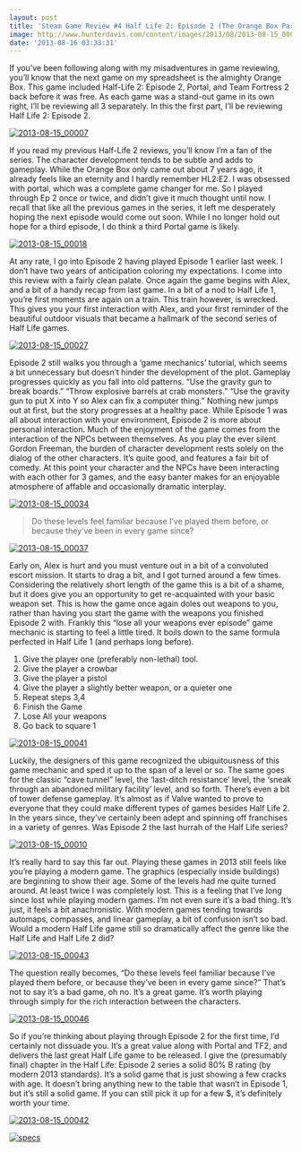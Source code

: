 ```yaml
---
layout: post
title: 'Steam Game Review #4 Half Life 2: Episode 2 (The Orange Box Part 1)'
image: http://www.hunterdavis.com/content/images/2013/08/2013-08-15_00010.jpg
date: '2013-08-16 03:33:31'
---
```



If you’ve been following along with my misadventures in game reviewing, you’ll know that the next game on my spreadsheet is the almighty Orange Box. This game included Half-Life 2: Episode 2, Portal, and Team Fortress 2 back before it was free. As each game was a stand-out game in its own right, I’ll be reviewing all 3 separately. In this the first part, I’ll be reviewing Half Life 2: Episode 2.

[![2013-08-15_00007](http://www.hunterdavis.com/content/images/2013/08/2013-08-15_00007-300x168.jpg)](http://www.hunterdavis.com/content/images/2013/08/2013-08-15_00007.jpg)

If you read my previous Half-Life 2 reviews, you’ll know I’m a fan of the series. The character development tends to be subtle and adds to gameplay. While the Orange Box only came out about 7 years ago, it already feels like an eternity and I hardly remember HL2:E2. I was obsessed with portal, which was a complete game changer for me. So I played through Ep 2 once or twice, and didn’t give it much thought until now. I recall that like all the previous games in the series, it left me desperately hoping the next episode would come out soon. While I no longer hold out hope for a third episode, I do think a third Portal game is likely.

[![2013-08-15_00018](http://www.hunterdavis.com/content/images/2013/08/2013-08-15_00018-300x168.jpg)](http://www.hunterdavis.com/content/images/2013/08/2013-08-15_00018.jpg)

At any rate, I go into Episode 2 having played Episode 1 earlier last week. I don’t have two years of anticipation coloring my expectations. I come into this review with a fairly clean palate. Once again the game begins with Alex, and a bit of a handy recap from last game. In a bit of a nod to Half Life 1, you’re first moments are again on a train. This train however, is wrecked. This gives you your first interaction with Alex, and your first reminder of the beautiful outdoor visuals that became a hallmark of the second series of Half Life games.

[![2013-08-15_00027](http://www.hunterdavis.com/content/images/2013/08/2013-08-15_00027-300x168.jpg)](http://www.hunterdavis.com/content/images/2013/08/2013-08-15_00027.jpg)

Episode 2 still walks you through a ‘game mechanics’ tutorial, which seems a bit unnecessary but doesn’t hinder the development of the plot. Gameplay progresses quickly as you fall into old patterns. “Use the gravity gun to break boards.” “Throw explosive barrels at crab monsters.” “Use the gravity gun to put X into Y so Alex can fix a computer thing.” Nothing new jumps out at first, but the story progresses at a healthy pace. While Episode 1 was all about interaction with your environment, Episode 2 is more about personal interaction. Much of the enjoyment of the game comes from the interaction of the NPCs between themselves. As you play the ever silent Gordon Freeman, the burden of character development rests solely on the dialog of the other characters. It’s quite good, and features a fair bit of comedy. At this point your character and the NPCs have been interacting with each other for 3 games, and the easy banter makes for an enjoyable atmosphere of affable and occasionally dramatic interplay.

[![2013-08-15_00034](http://www.hunterdavis.com/content/images/2013/08/2013-08-15_00034-300x168.jpg)](http://www.hunterdavis.com/content/images/2013/08/2013-08-15_00034.jpg)

> Do these levels feel familiar because I’ve played them before, or because they’ve been in every game since?

[![2013-08-15_00037](http://www.hunterdavis.com/content/images/2013/08/2013-08-15_00037-300x168.jpg)](http://www.hunterdavis.com/content/images/2013/08/2013-08-15_00037.jpg)

Early on, Alex is hurt and you must venture out in a bit of a convoluted escort mission. It starts to drag a bit, and I got turned around a few times. Considering the relatively short length of the game this is a bit of a shame, but it does give you an opportunity to get re-acquainted with your basic weapon set. This is how the game once again doles out weapons to you, rather than having you start the game with the weapons you finished Episode 2 with. Frankly this “lose all your weapons ever episode” game mechanic is starting to feel a little tired. It boils down to the same formula perfected in Half Life 1 (and perhaps long before).

1. Give the player one (preferably non-lethal) tool.
2. Give the player a crowbar
3. Give the player a pistol
4. Give the player a slightly better weapon, or a quieter one
5. Repeat steps 3,4
6. Finish the Game
7. Lose All your weapons
8. Go back to square 1

[![2013-08-15_00041](http://www.hunterdavis.com/content/images/2013/08/2013-08-15_00041-300x168.jpg)](http://www.hunterdavis.com/content/images/2013/08/2013-08-15_00041.jpg)

Luckily, the designers of this game recognized the ubiquitousness of this game mechanic and sped it up to the span of a level or so. The same goes for the classic “cave tunnel” level, the ‘last-ditch resistance’ level, the ‘sneak through an abandoned military facility’ level, and so forth. There’s even a bit of tower defense gameplay. It’s almost as if Valve wanted to prove to everyone that they could make different types of games besides Half Life 2. In the years since, they’ve certainly been adept and spinning off franchises in a variety of genres. Was Episode 2 the last hurrah of the Half Life series?

[![2013-08-15_00010](http://www.hunterdavis.com/content/images/2013/08/2013-08-15_00010-300x168.jpg)](http://www.hunterdavis.com/content/images/2013/08/2013-08-15_00010.jpg)

It’s really hard to say this far out. Playing these games in 2013 still feels like you’re playing a modern game. The graphics (especially inside buildings) are beginning to show their age. Some of the levels had me quite turned around. At least twice I was completely lost. This is a feeling that I’ve long since lost while playing modern games. I’m not even sure it’s a bad thing. It’s just, it feels a bit anachronistic. With modern games tending towards automaps, compasses, and linear gameplay, a bit of confusion isn’t so bad. Would a modern Half Life game still so dramatically affect the genre like the Half Life and Half Life 2 did?

[![2013-08-15_00043](http://www.hunterdavis.com/content/images/2013/08/2013-08-15_00043-300x168.jpg)](http://www.hunterdavis.com/content/images/2013/08/2013-08-15_00043.jpg)

The question really becomes, “Do these levels feel familiar because I’ve played them before, or because they’ve been in every game since?” That’s not to say it’s a bad game, oh no. It’s a great game. It’s worth playing through simply for the rich interaction between the characters.

[![2013-08-15_00046](http://www.hunterdavis.com/content/images/2013/08/2013-08-15_00046-300x168.jpg)](http://www.hunterdavis.com/content/images/2013/08/2013-08-15_00046.jpg)

So if you’re thinking about playing through Episode 2 for the first time, I’d certainly not dissuade you. It’s a great value along with Portal and TF2, and delivers the last great Half Life game to be released. I give the (presumably final) chapter in the Half Life: Episode 2 series a solid 80% B rating (by modern 2013 standards). It’s a solid game that is just showing a few cracks with age. It doesn’t bring anything new to the table that wasn’t in Episode 1, but it’s still a solid game. If you can still pick it up for a few $, it’s definitely worth your time.

[![2013-08-15_00042](http://www.hunterdavis.com/content/images/2013/08/2013-08-15_00042-300x168.jpg)](http://www.hunterdavis.com/content/images/2013/08/2013-08-15_00042.jpg)

[![specs](http://www.hunterdavis.com/content/images/2013/08/specs.png)](http://www.hunterdavis.com/content/images/2013/08/specs.png)


